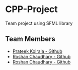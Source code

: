 # CPP-Project
Team project using SFML library

## Team Members
* <a href="https://github.com/prateekkoirala">Prateek Koirala - Github</a><br>
* <a href="https://github.com/Roshan9807950330">Roshan Chaudhary - Github</a><br>
* <a href="https://github.com/shivvyadav">Roshan Chaudhary - Github</a><br>
